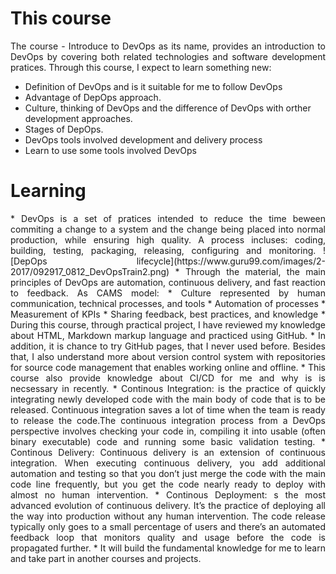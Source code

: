 
# This course

<p style="text-align: justify">
The course - Introduce to DevOps as its name, provides an introduction to DevOps by covering both
related technologies and software development pratices.	
Through this course, I expect to learn something new:

* Definition of DevOps and is it suitable for me to follow DevOps
* Advantage of DepOps approach.
* Culture, thinking of DevOps and the difference of DevOps with orther development approaches.
* Stages of DepOps.
* DevOps tools involved development and delivery process
* Learn to use some tools involved DevOps
</p>

# Learning
<p style="text-align: justify">
* DevOps is a set of pratices intended to reduce the time beween commiting a change to a system and the change being placed into normal production, while ensuring high quality. A process incluses: coding,
building, testing, packaging, releasing, configuring and monitoring.
![DepOps lifecycle](https://www.guru99.com/images/2-2017/092917_0812_DevOpsTrain2.png)
* Through the material, the main principles of DevOps are automation, continuous delivery, and fast reaction to feedback. As CAMS model:
  * Culture represented by human communication, technical processes, and tools
  * Automation of processes
  * Measurement of KPIs
  * Sharing feedback, best practices, and knowledge 
* During this course, through practical project, I have reviewed my knowledge about HTML, Markdown markup language and practiced using GitHub.
* In addition, it is chance to try GitHub pages, that I never used before. Besides that, I also understand more about version control system with repositories for source code management that enables working online and offline.
* This course also provide knowledge about CI/CD for me and why is is necsessary in recently.
  * Continous Integration: is the practice of quickly integrating newly developed code with the main body of code that is to be released. Continuous integration saves a lot of time when the team is ready to release the code.The continuous integration process from a DevOps perspective involves checking your code in, compiling it into usable (often binary executable) code and running some basic validation testing.
  * Continous Delivery: Continuous delivery is an extension of continuous integration. When executing continuous delivery, you add additional automation and testing so that you don’t just merge the code with the main code line frequently, but you get the code nearly ready to deploy with almost no human intervention.
  * Continous Deployment: s the most advanced evolution of continuous delivery. It’s the practice of deploying all the way into production without any human intervention. The code release typically only goes to a small percentage of users and there’s an automated feedback loop that monitors quality and usage before the code is propagated further.
* It will build the fundamental knowledge for me to learn and take part in another courses and projects.
</p>		